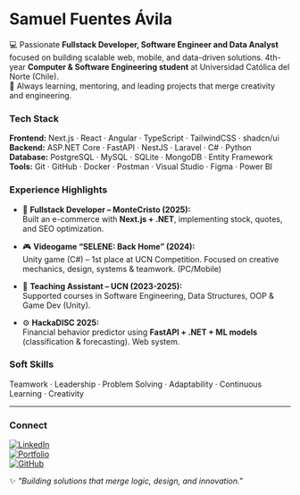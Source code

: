 # Samuel Fuentes Ávila

💻 Passionate **Fullstack Developer, Software Engineer and Data Analyst** focused on building scalable web, mobile, and data-driven solutions. 4th-year **Computer & Software Engineering student** at Universidad Católica del Norte (Chile).  
🚀 Always learning, mentoring, and leading projects that merge creativity and engineering.

### Tech Stack

**Frontend:** Next.js · React · Angular · TypeScript · TailwindCSS · shadcn/ui  
**Backend:** ASP.NET Core · FastAPI · NestJS · Laravel · C# · Python  
**Database:** PostgreSQL · MySQL · SQLite · MongoDB · Entity Framework  
**Tools:** Git · GitHub · Docker · Postman · Visual Studio · Figma · Power BI  

### Experience Highlights

- 🛒 **Fullstack Developer – MonteCristo (2025):**  
  Built an e-commerce with **Next.js + .NET**, implementing stock, quotes, and SEO optimization.

- 🎮 **Videogame “SELENE: Back Home” (2024):**  
  Unity game (C#) – 1st place at UCN Competition. Focused on creative mechanics, design, systems & teamwork. (PC/Mobile)

- 🤝 **Teaching Assistant – UCN (2023-2025):**  
  Supported courses in Software Engineering, Data Structures, OOP & Game Dev (Unity).

- ⚙️ **HackaDISC 2025:**  
  Financial behavior predictor using **FastAPI + .NET + ML models** (classification & forecasting). Web system.


### Soft Skills
Teamwork · Leadership · Problem Solving · Adaptability · Continuous Learning · Creativity

---
### Connect
[![LinkedIn](https://img.shields.io/badge/LinkedIn-0077B5?style=flat&logo=linkedin&logoColor=white)](https://www.linkedin.com/in/samuel-fuentes-%C3%A1vila/)  
[![Portfolio](https://img.shields.io/badge/Portfolio-000?style=flat&logo=vercel&logoColor=white)](https://samuel-fuentes.vercel.app/home)  
[![GitHub](https://img.shields.io/badge/GitHub-xPrismatico-181717?style=flat&logo=github&logoColor=white)](https://github.com/xPrismatico)

✨ *"Building solutions that merge logic, design, and innovation."*
